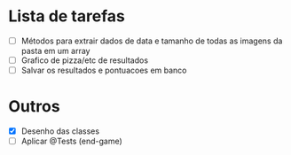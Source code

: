 # Lista de tarefas

- [ ] Métodos para extrair dados de data e tamanho de todas as imagens da pasta em um array
- [ ] Grafico de pizza/etc de resultados
- [ ] Salvar os resultados e pontuacoes em banco

# Outros

- [x] Desenho das classes
- [ ] Aplicar @Tests (end-game)
